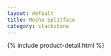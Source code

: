 ```yaml
---
layout: default
title: Mocha Splitface
category: stackstone
---
```

{% include product-detail.html %}
